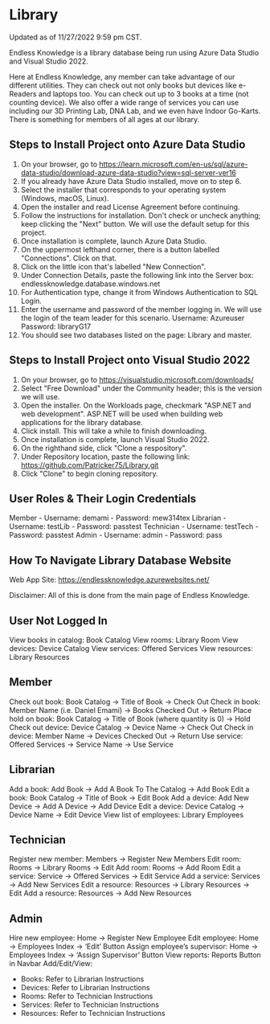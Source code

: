 # Library
Updated as of 11/27/2022 9:59 pm CST.

Endless Knowledge is a library database being run using Azure Data Studio and
Visual Studio 2022.

Here at Endless Knowledge, any member can take advantage of our different utilities. They can check out not only books but devices like e-Readers and laptops too.
You can check out up to 3 books at a time (not counting device). We also offer a wide range of services you can use including our 3D Printing Lab, DNA Lab, and we
even have Indoor Go-Karts. There is something for members of all ages at our library.


Steps to Install Project onto Azure Data Studio
------------------------------------------------
 1) On your browser, go to https://learn.microsoft.com/en-us/sql/azure-data-studio/download-azure-data-studio?view=sql-server-ver16
 2) If you already have Azure Data Studio installed, move on to step 6.
 3) Select the installer that corresponds to your operating system (Windows, macOS, Linux).
 4) Open the installer and read License Agreement before continuing.
 5) Follow the instructions for installation. Don't check or uncheck anything; keep clicking the "Next" button. We will use the default setup for this project.
 6) Once installation is complete, launch Azure Data Studio.
 7) On the uppermost lefthand corner, there is a button labelled "Connections". Click on that.
 8) Click on the little icon that's labelled "New Connection".
 9) Under Connection Details, paste the following link into the Server box: endlessknowledge.database.windows.net
10) For Authentication type, change it from Windows Authentication to SQL Login.
11) Enter the username and password of the member logging in. We will use the login of the team leader for this scenario.
    Username: Azureuser
    Password: libraryG17
12) You should see two databases listed on the page: Library and master.



Steps to Install Project onto Visual Studio 2022
------------------------------------------------
 1) On your browser, go to https://visualstudio.microsoft.com/downloads/
 2) Select "Free Download" under the Community header; this is the version we will use.
 3) Open the installer. On the Workloads page, checkmark "ASP.NET and web development". ASP.NET will be used when building web applications for the library database.
 4) Click install. This will take a while to finish downloading.
 5) Once installation is complete, launch Visual Studio 2022.
 6) On the righthand side, click "Clone a respository".
 7) Under Repository location, paste the following link: https://github.com/Patricker75/Library.git
 8) Click "Clone" to begin cloning repository.



User Roles & Their Login Credentials
------------------------------------
Member
    - Username: demami
    - Password: mew314tex
Librarian
    - Username: testLib
    - Password: passtest
Technician
    - Username: testTech
    - Password: passtest
Admin
    - Username: admin
    - Password: pass



How To Navigate Library Database Website
-----------------------------------------
Web App Site: https://endlessknowledge.azurewebsites.net/

Disclaimer: All of this is done from the main page of Endless Knowledge.


User Not Logged In
------------------
View books in catalog: Book Catalog
View rooms: Library Room
View devices: Device Catalog
View services: Offered Services
View resources: Library Resources


Member
------
Check out book: Book Catalog -> Title of Book -> Check Out
Check in book: Member Name (i.e. Daniel Emami) -> Books Checked Out -> Return
Place hold on book: Book Catalog -> Title of Book (where quantity is 0) -> Hold
Check out device: Device Catalog -> Device Name -> Check Out
Check in device: Member Name -> Devices Checked Out -> Return
Use service: Offered Services -> Service Name -> Use Service


Librarian
----------
Add a book: Add Book -> Add A Book To The Catalog -> Add Book
Edit a book: Book Catalog -> Title of Book -> Edit Book
Add a device: Add New Device -> Add A Device -> Add Device
Edit a device: Device Catalog -> Device Name -> Edit Device
View list of employees: Library Employees
    

Technician
-----------
Register new member: Members -> Register New Members
Edit room: Rooms -> Library Rooms -> Edit
Add room: Rooms -> Add Room
Edit a service: Service -> Offered Services -> Edit Service
Add a service: Services -> Add New Services
Edit a resource: Resources -> Library Resources -> Edit
Add a resource: Resources -> Add New Resources


Admin
------
Hire new employee: Home → Register New Employee
Edit employee: Home → Employees Index → ‘Edit’ Button
Assign employee’s supervisor: Home → Employees Index → ‘Assign Supervisor’ Button
View reports: Reports Button in Navbar
Add/Edit/View:
-    Books: Refer to Librarian Instructions
-    Devices: Refer to Librarian Instructions
-    Rooms: Refer to Technician Instructions
-    Services: Refer to Technician Instructions
-    Resources: Refer to Technician Instructions
